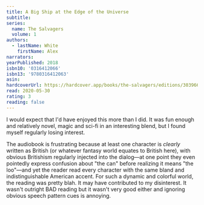 ```yaml
---
title: A Big Ship at the Edge of the Universe
subtitle:
series:
  name: The Salvagers
  volume: 1
authors:
  - lastName: White
    firstName: Alex
narrators:
yearPublished: 2018
isbn10: '0316412066'
isbn13: '9780316412063'
asin:
hardcoverUrl: https://hardcover.app/books/the-salvagers/editions/30396686
read: 2020-05-30
rating: 3
reading: false
---
```


I would expect that I'd have enjoyed this more than I did. It was fun enough and relatively novel, magic and sci-fi in an interesting blend, but I found myself regularly losing interest.

The audiobook is frustrating because at least one character is _clearly_ written as British (or whatever fantasy world equates to British here), with obvious Britishism regularly injected into the dialog—at one point they even pointedly express confusion about "the can" before realizing it means "the loo"—and yet the reader read every character with the same bland and indistinguishable American accent. For such a dynamic and colorful world, the reading was pretty blah. It may have contributed to my disinterest. It wasn't outright BAD reading but it wasn't very good either and ignoring obvious speech pattern cues is annoying.
